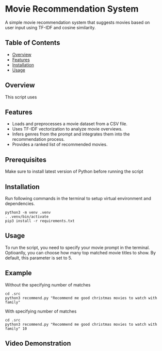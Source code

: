 # Movie Recommendation System

A simple movie recommendation system that suggests movies based on user input using TF-IDF and cosine similarity.

## Table of Contents
- [Overview](#overview)
- [Features](#features)
- [Installation](#installation)
- [Usage](#usage)

## Overview
This script uses

## Features
- Loads and preprocesses a movie dataset from a CSV file.
- Uses TF-IDF vectorization to analyze movie overviews.
- Infers genres from the prompt and integrates them into the recommendation process.
- Provides a ranked list of recommended movies.

## Prerequisites
Make sure to install latest version of Python before running the script

## Installation
Run following commands in the terminal to setup virtual environment and dependencies.
```
python3 -m venv .venv
. .venv/bin/activate
pip3 install -r requirements.txt
```

## Usage
To run the script, you need to specify your movie prompt in the terminal. Optioanlly,
you can choose how many top matched movie titles to show. By default, this parameter is
set to 5. 

## Example
Without the specifying number of matches
```
cd .src
python3 recommend.py "Recommend me good christmas movies to watch with family"
```
With specifying number of matches
```
cd .src
python3 recommend.py "Recommend me good christmas movies to watch with family" 10
```

## Video Demonstration

